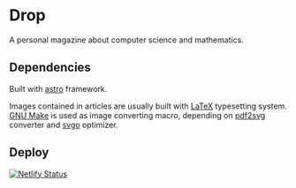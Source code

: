 # Drop

A personal magazine about computer science and mathematics.

## Dependencies

Built with [astro][astro] framework.

Images contained in articles are usually built with [LaTeX][LaTeX] typesetting system.
[GNU Make][make] is used as image converting macro, depending on [pdf2svg][pdf2svg] converter and [svgo][svgo] optimizer.

[astro]: https://astro.build/
[LaTeX]: https://www.latex-project.org/
[make]: https://www.gnu.org/software/make/
[pdf2svg]: https://github.com/dawbarton/pdf2svg
[svgo]: https://github.com/svg/svgo

## Deploy

[![Netlify Status](https://api.netlify.com/api/v1/badges/f3c68612-9d83-462a-a62f-76aee4682c1b/deploy-status)](https://app.netlify.com/sites/rooidrop/deploys)

